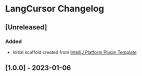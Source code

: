 <!-- Keep a Changelog guide -> https://keepachangelog.com -->

# LangCursor Changelog

## [Unreleased]
### Added
- Initial scaffold created from [IntelliJ Platform Plugin Template](https://github.com/JetBrains/intellij-platform-plugin-template)

## [1.0.0] - 2023-01-06